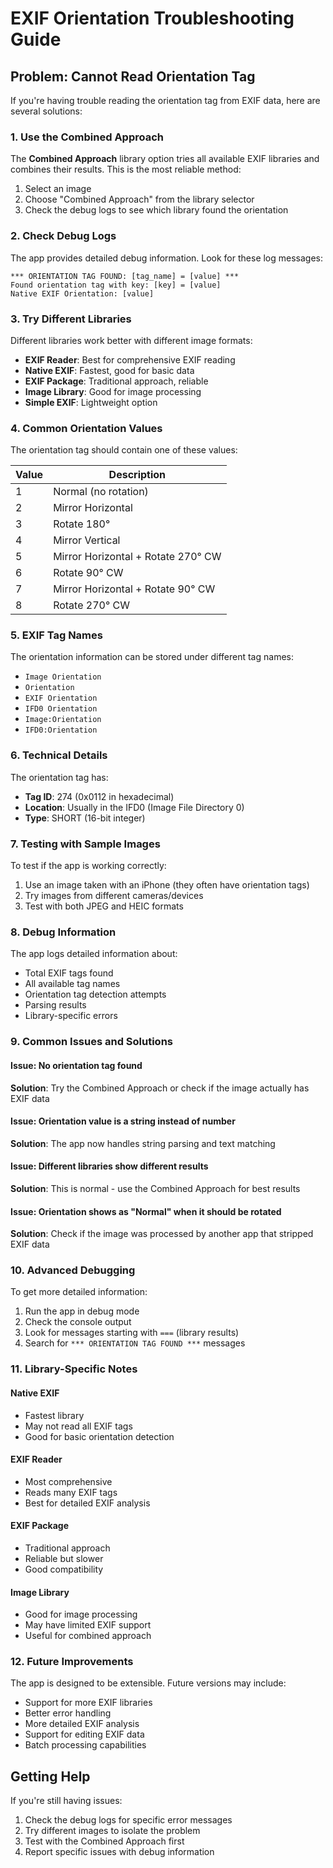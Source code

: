 # EXIF Orientation Troubleshooting Guide

## Problem: Cannot Read Orientation Tag

If you're having trouble reading the orientation tag from EXIF data, here are several solutions:

### 1. Use the Combined Approach

The **Combined Approach** library option tries all available EXIF libraries and combines their results. This is the most reliable method:

1. Select an image
2. Choose "Combined Approach" from the library selector
3. Check the debug logs to see which library found the orientation

### 2. Check Debug Logs

The app provides detailed debug information. Look for these log messages:

```
*** ORIENTATION TAG FOUND: [tag_name] = [value] ***
Found orientation tag with key: [key] = [value]
Native EXIF Orientation: [value]
```

### 3. Try Different Libraries

Different libraries work better with different image formats:

- **EXIF Reader**: Best for comprehensive EXIF reading
- **Native EXIF**: Fastest, good for basic data
- **EXIF Package**: Traditional approach, reliable
- **Image Library**: Good for image processing
- **Simple EXIF**: Lightweight option

### 4. Common Orientation Values

The orientation tag should contain one of these values:

| Value | Description |
|-------|-------------|
| 1 | Normal (no rotation) |
| 2 | Mirror Horizontal |
| 3 | Rotate 180° |
| 4 | Mirror Vertical |
| 5 | Mirror Horizontal + Rotate 270° CW |
| 6 | Rotate 90° CW |
| 7 | Mirror Horizontal + Rotate 90° CW |
| 8 | Rotate 270° CW |

### 5. EXIF Tag Names

The orientation information can be stored under different tag names:

- `Image Orientation`
- `Orientation`
- `EXIF Orientation`
- `IFD0 Orientation`
- `Image:Orientation`
- `IFD0:Orientation`

### 6. Technical Details

The orientation tag has:
- **Tag ID**: 274 (0x0112 in hexadecimal)
- **Location**: Usually in the IFD0 (Image File Directory 0)
- **Type**: SHORT (16-bit integer)

### 7. Testing with Sample Images

To test if the app is working correctly:

1. Use an image taken with an iPhone (they often have orientation tags)
2. Try images from different cameras/devices
3. Test with both JPEG and HEIC formats

### 8. Debug Information

The app logs detailed information about:

- Total EXIF tags found
- All available tag names
- Orientation tag detection attempts
- Parsing results
- Library-specific errors

### 9. Common Issues and Solutions

#### Issue: No orientation tag found
**Solution**: Try the Combined Approach or check if the image actually has EXIF data

#### Issue: Orientation value is a string instead of number
**Solution**: The app now handles string parsing and text matching

#### Issue: Different libraries show different results
**Solution**: This is normal - use the Combined Approach for best results

#### Issue: Orientation shows as "Normal" when it should be rotated
**Solution**: Check if the image was processed by another app that stripped EXIF data

### 10. Advanced Debugging

To get more detailed information:

1. Run the app in debug mode
2. Check the console output
3. Look for messages starting with `===` (library results)
4. Search for `*** ORIENTATION TAG FOUND ***` messages

### 11. Library-Specific Notes

#### Native EXIF
- Fastest library
- May not read all EXIF tags
- Good for basic orientation detection

#### EXIF Reader
- Most comprehensive
- Reads many EXIF tags
- Best for detailed EXIF analysis

#### EXIF Package
- Traditional approach
- Reliable but slower
- Good compatibility

#### Image Library
- Good for image processing
- May have limited EXIF support
- Useful for combined approach

### 12. Future Improvements

The app is designed to be extensible. Future versions may include:

- Support for more EXIF libraries
- Better error handling
- More detailed EXIF analysis
- Support for editing EXIF data
- Batch processing capabilities

## Getting Help

If you're still having issues:

1. Check the debug logs for specific error messages
2. Try different images to isolate the problem
3. Test with the Combined Approach first
4. Report specific issues with debug information 